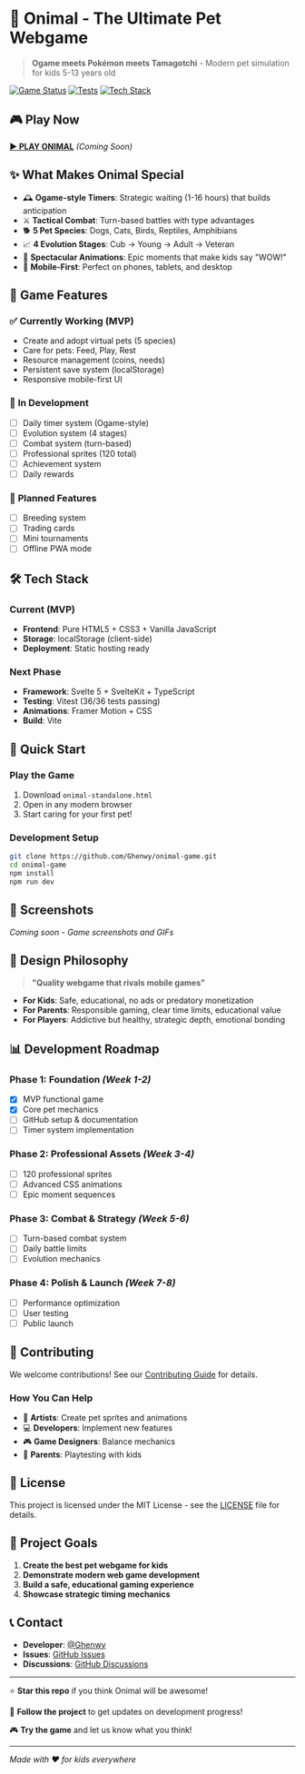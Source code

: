 # 🐾 Onimal - The Ultimate Pet Webgame

> **Ogame meets Pokémon meets Tamagotchi** - Modern pet simulation for kids 5-13 years old

[![Game Status](https://img.shields.io/badge/Status-MVP%20Functional-brightgreen)](#)
[![Tests](https://img.shields.io/badge/Tests-36/36%20Passing-brightgreen)](#)
[![Tech Stack](https://img.shields.io/badge/Tech-HTML5%20%7C%20CSS3%20%7C%20JavaScript-blue)](#)

## 🎮 **Play Now**

**[▶️ PLAY ONIMAL](https://ghenwy.github.io/onimal-game)** *(Coming Soon)*

## ✨ **What Makes Onimal Special**

- 🕰️ **Ogame-style Timers**: Strategic waiting (1-16 hours) that builds anticipation
- ⚔️ **Tactical Combat**: Turn-based battles with type advantages 
- 🐕 **5 Pet Species**: Dogs, Cats, Birds, Reptiles, Amphibians
- 📈 **4 Evolution Stages**: Cub → Young → Adult → Veteran
- 💫 **Spectacular Animations**: Epic moments that make kids say "WOW!"
- 📱 **Mobile-First**: Perfect on phones, tablets, and desktop

## 🎯 **Game Features**

### ✅ **Currently Working (MVP)**
- Create and adopt virtual pets (5 species)
- Care for pets: Feed, Play, Rest
- Resource management (coins, needs)
- Persistent save system (localStorage)
- Responsive mobile-first UI

### 🚧 **In Development**
- [ ] Daily timer system (Ogame-style)
- [ ] Evolution system (4 stages)
- [ ] Combat system (turn-based)
- [ ] Professional sprites (120 total)
- [ ] Achievement system
- [ ] Daily rewards

### 🔮 **Planned Features**
- [ ] Breeding system
- [ ] Trading cards
- [ ] Mini tournaments
- [ ] Offline PWA mode

## 🛠️ **Tech Stack**

### **Current (MVP)**
- **Frontend**: Pure HTML5 + CSS3 + Vanilla JavaScript
- **Storage**: localStorage (client-side)
- **Deployment**: Static hosting ready

### **Next Phase**
- **Framework**: Svelte 5 + SvelteKit + TypeScript
- **Testing**: Vitest (36/36 tests passing)
- **Animations**: Framer Motion + CSS
- **Build**: Vite

## 🚀 **Quick Start**

### **Play the Game**
1. Download `onimal-standalone.html`
2. Open in any modern browser
3. Start caring for your first pet!

### **Development Setup**
```bash
git clone https://github.com/Ghenwy/onimal-game.git
cd onimal-game
npm install
npm run dev
```

## 📱 **Screenshots**

*Coming soon - Game screenshots and GIFs*

## 🎨 **Design Philosophy**

> **"Quality webgame that rivals mobile games"**

- **For Kids**: Safe, educational, no ads or predatory monetization
- **For Parents**: Responsible gaming, clear time limits, educational value
- **For Players**: Addictive but healthy, strategic depth, emotional bonding

## 📊 **Development Roadmap**

### **Phase 1: Foundation** *(Week 1-2)*
- [x] MVP functional game
- [x] Core pet mechanics
- [ ] GitHub setup & documentation
- [ ] Timer system implementation

### **Phase 2: Professional Assets** *(Week 3-4)*
- [ ] 120 professional sprites
- [ ] Advanced CSS animations
- [ ] Epic moment sequences

### **Phase 3: Combat & Strategy** *(Week 5-6)*
- [ ] Turn-based combat system
- [ ] Daily battle limits
- [ ] Evolution mechanics

### **Phase 4: Polish & Launch** *(Week 7-8)*
- [ ] Performance optimization
- [ ] User testing
- [ ] Public launch

## 🤝 **Contributing**

We welcome contributions! See our [Contributing Guide](CONTRIBUTING.md) for details.

### **How You Can Help**
- 🎨 **Artists**: Create pet sprites and animations
- 💻 **Developers**: Implement new features
- 🎮 **Game Designers**: Balance mechanics
- 👶 **Parents**: Playtesting with kids

## 📄 **License**

This project is licensed under the MIT License - see the [LICENSE](LICENSE) file for details.

## 🎯 **Project Goals**

1. **Create the best pet webgame for kids**
2. **Demonstrate modern web game development**
3. **Build a safe, educational gaming experience**
4. **Showcase strategic timing mechanics**

## 📞 **Contact**

- **Developer**: [@Ghenwy](https://github.com/Ghenwy)
- **Issues**: [GitHub Issues](https://github.com/Ghenwy/onimal-game/issues)
- **Discussions**: [GitHub Discussions](https://github.com/Ghenwy/onimal-game/discussions)

---

⭐ **Star this repo** if you think Onimal will be awesome!

📢 **Follow the project** to get updates on development progress!

🎮 **Try the game** and let us know what you think!

---

*Made with ❤️ for kids everywhere*